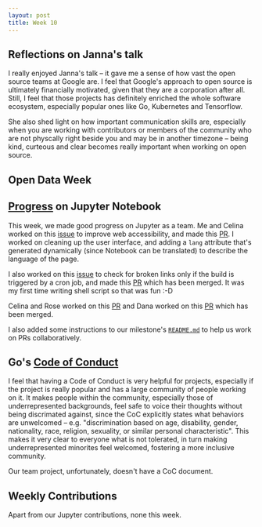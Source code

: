 ```yaml
---
layout: post
title: Week 10
---
```


## Reflections on Janna's talk
I really enjoyed Janna's talk – it gave me a sense of how vast the open source teams at Google are. I feel that Google's approach to open source is ultimately financially motivated, given that they are a corporation after all. Still, I feel that those projects has definitely enriched the whole software ecosystem, especially popular ones like Go, Kubernetes and Tensorflow.

She also shed light on how important communication skills are, especially when you are working with contributors or members of the community who are not physcally right beside you and may be in another timezone – being kind, curteous and clear becomes really important when working on open source.

## Open Data Week


## [Progress](https://github.com/nyu-ossd-s18/jupyter-milestones/projects/1) on Jupyter Notebook

This week, we made good progress on Jupyter as a team. Me and Celina worked on this [issue](https://github.com/jupyter/notebook/issues/3471) to improve web accessibility, and made this [PR](https://github.com/jupyter/notebook/pull/3507). I worked on cleaning up the user interface, and adding a `lang` attribute that's generated dynamically (since Notebook can be translated) to describe the language of the page.

I also worked on this [issue](https://github.com/jupyter/notebook/issues/3292) to check for broken links only if the build is triggered by a cron job, and made this [PR](https://github.com/jupyter/notebook/pull/3493) which has been merged. It was my first time writing shell script so that was fun :-D

Celina and Rose worked on this [PR](https://github.com/jupyter/notebook/pull/3511) and Dana worked on this [PR](https://github.com/jupyter/notebook/pull/3494) which has been merged.

I also added some instructions to our milestone's [`README.md`](https://github.com/nyu-ossd-s18/jupyter-milestones) to help us work on PRs collaboratively.

## Go's [Code of Conduct](https://golang.org/conduct)
I feel that having a Code of Conduct is very helpful for projects, especially if the project is really popular and has a large community of people working on it. It makes people within the community, especially those of underrepresented backgrounds, feel safe to voice their thoughts without being discrimated against, since the CoC explicitly states what behaviors are unwelcomed – e.g. "discrimination based on age, disability, gender, nationality, race, religion, sexuality, or similar personal characteristic". This makes it very clear to everyone what is not tolerated, in turn making underrepresented minorites feel welcomed, fostering a more inclusive community.

Our team project, unfortunately, doesn't have a CoC document.

## Weekly Contributions
Apart from our Jupyter contributions, none this week.